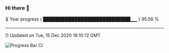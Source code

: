 ### Hi there 👋

⏳ Year progress { ████████████████████████████▁▁ } 95.56 %

---

⏰ Updated on Tue, 15 Dec 2020 18:10:12 GMT

![Progress Bar CI](https://github.com/liununu/liununu/workflows/Progress%20Bar%20CI/badge.svg)
